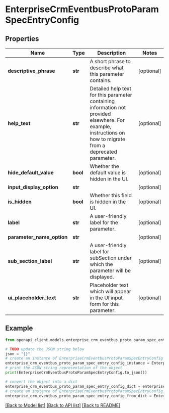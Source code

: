 # EnterpriseCrmEventbusProtoParamSpecEntryConfig


## Properties

Name | Type | Description | Notes
------------ | ------------- | ------------- | -------------
**descriptive_phrase** | **str** | A short phrase to describe what this parameter contains. | [optional] 
**help_text** | **str** | Detailed help text for this parameter containing information not provided elsewhere. For example, instructions on how to migrate from a deprecated parameter. | [optional] 
**hide_default_value** | **bool** | Whether the default value is hidden in the UI. | [optional] 
**input_display_option** | **str** |  | [optional] 
**is_hidden** | **bool** | Whether this field is hidden in the UI. | [optional] 
**label** | **str** | A user-friendly label for the parameter. | [optional] 
**parameter_name_option** | **str** |  | [optional] 
**sub_section_label** | **str** | A user-friendly label for subSection under which the parameter will be displayed. | [optional] 
**ui_placeholder_text** | **str** | Placeholder text which will appear in the UI input form for this parameter. | [optional] 

## Example

```python
from openapi_client.models.enterprise_crm_eventbus_proto_param_spec_entry_config import EnterpriseCrmEventbusProtoParamSpecEntryConfig

# TODO update the JSON string below
json = "{}"
# create an instance of EnterpriseCrmEventbusProtoParamSpecEntryConfig from a JSON string
enterprise_crm_eventbus_proto_param_spec_entry_config_instance = EnterpriseCrmEventbusProtoParamSpecEntryConfig.from_json(json)
# print the JSON string representation of the object
print(EnterpriseCrmEventbusProtoParamSpecEntryConfig.to_json())

# convert the object into a dict
enterprise_crm_eventbus_proto_param_spec_entry_config_dict = enterprise_crm_eventbus_proto_param_spec_entry_config_instance.to_dict()
# create an instance of EnterpriseCrmEventbusProtoParamSpecEntryConfig from a dict
enterprise_crm_eventbus_proto_param_spec_entry_config_from_dict = EnterpriseCrmEventbusProtoParamSpecEntryConfig.from_dict(enterprise_crm_eventbus_proto_param_spec_entry_config_dict)
```
[[Back to Model list]](../README.md#documentation-for-models) [[Back to API list]](../README.md#documentation-for-api-endpoints) [[Back to README]](../README.md)


